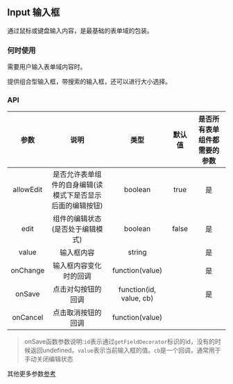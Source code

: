 ## Input 输入框

通过鼠标或键盘输入内容，是最基础的表单域的包装。

### 何时使用

需要用户输入表单域内容时。

提供组合型输入框，带搜索的输入框，还可以进行大小选择。

### API

|参数|说明|类型|默认值|是否所有表单组件都需要的参数
|:-:|:-:|:-:|:-:|:-:|
|allowEdit|是否允许表单组件的自身编辑(读模式下是否显示后面的编辑按钮)|boolean|true|是
|edit|组件的编辑状态(是否处于编辑模式)|boolean|false|是
|value|输入框内容|string| |是
|onChange|输入框内容变化时的回调| function(value)| |是
|onSave|点击对勾按钮的回调|function(id, value, cb)| |是
|onCancel|点击取消按钮的回调|function(value)| | |

> onSave函数参数说明:`id`表示通过`getFieldDecorator`标识的id，没有的时候返回undefined。`value`表示当前输入框的值。`cb`是一个回调，通常用于手动关闭编辑状态

其他更多参数[参考](https://ant-design.gitee.io/components/input-cn/)